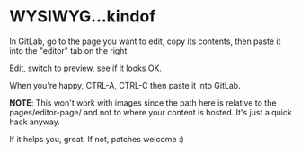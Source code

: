 # WYSIWYG...kindof

In GitLab, go to the page you want to edit, copy its contents, then
paste it into the "editor" tab on the right.

Edit, switch to preview, see if it looks OK.

When you're happy, CTRL-A, CTRL-C then paste it into GitLab.

**NOTE**: This won't work with images since the path here is relative
to the pages/editor-page/ and not to where your content is hosted. It's
just a quick hack anyway.

If it helps you, great. If not, patches welcome :)

